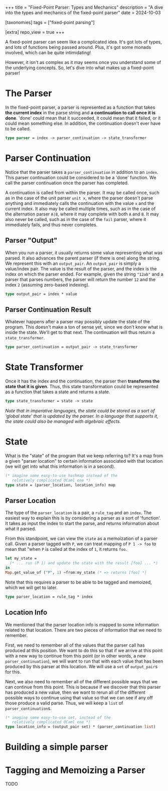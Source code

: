 +++
title = "Fixed-Point Parser: Types and Mechanics"
description = "A dive into the types and mechanics of the fixed-point parser"
date = 2024-10-03

[taxonomies]
tags = ["fixed-point parsing"]

[extra]
repo_view = true
+++

A fixed-point parser can seem like a complicated idea. It's got lots of types,
and lots of functions being passed around. Plus, it's got some monads involved,
which can be quite intimidating!

However, it isn't as complex as it may seems once you understand some of the
underlying concepts. So, let's dive into what makes up a fixed-point parser!

# The Parser

In the fixed-point parser, a parser is represented as a function that takes
**the current index** in the parse string and **a continuation to call once it
is done**.  'done' could mean that it succeeded, it could mean that it failed,
or it could mean something else. In addition, the continuation doesn't ever have
to be called.

```ocaml
type parser = index -> parser_continuation -> state_transformer
```


# Parser Continuation

Notice that the parser takes a `parser_continuation` in addition to an `index`.
This parser continuation could be considered to be a 'done' function. We call
the parser continuation once the parser has completed.

A continuation is called from within the parser. It may be called once, such as
in the case of the unit parser `unit x`, where the parser doesn't parse anything
and immediately calls the continuation with the value `x` and the current index.
It also may be called multiple times, such as in the case of the alternation
parser `A|B`, where it may complete with both `A` and `B`. It may also never be
called, such as in the case of the `fail` parser, where it immediately fails,
and thus never completes.


## Parser "Output"

When you run a parser, it usually returns some value representing what was
parsed. It also advances the parent parser (if there is one) along the string.
We represent this with an `output_pair`. An `output_pair` is simply a
value/index pair. The value is the result of the parser, and the index is the
index on which the parser ended. For example, given the string `"12ab"` and a 
parser that parses numbers, the parser will return the number `12` and the index
`2` (assuming zero-based indexing).

```ocaml
type output_pair = index * value
```

## Parser Continuation Result

Whatever happens after a parser may possibly update the state of the program.
This doesn't make a ton of sense yet, since we don't know what is inside the
state. We'll get to that next. The continuation will thus return a
`state_transformer`.

```ocaml
type parser_continuation = output_pair -> state_transformer
```


# State Transformer

Once it has the index and the continuation, the parser then **transforms the
state that it is given**. Thus, this state transformation could be represented
as a function that takes a state and returns a state.

```ocaml
type state_transformer = state -> state
```

*Note that in imperative languages, the state could be stored as a sort of
'global state' that is updated by the parser. In a language that supports it,
the state could also be managed with algebraic effects.*


# State

What is the "state" of the program that we keep referring to? It's a map from a
given "parser location" to certain information associated with that location (we
will get into what this information is in a second).

```ocaml
(* imagine some easy-to-use hashmap instead of the
   relatively complicated OCaml one *)
type state = (parser_location, location_info) map
```


## Parser Location

The type of the `parser_location` is a pair, a `rule_tag` and an `index`. The
easiest way to explain this is by considering a parser as a sort of 'function'.
It takes as input the index to start the parse, and returns information about
what it parsed.

From this standpoint, we can view the `state` as a memoization of a parser call.
Given a parser tagged with `P`, we can treat mapping of `P 1 -> foo` to mean
that "when `P` is called at the index of `1`, it returns `foo`.

```ocaml
let my_state =
  (* ... run (P 1) and update the state with the result [foo] ... *)
in
Map.get_value_of ("P", 1) ~from:my_state (* => returns [foo] *)
```

Note that this requires a parser to be able to be tagged and memoized, which we
will get to later.

```ocaml
type parser_location = rule_tag * index
```


## Location Info

We mentioned that the parser location info is mapped to some information related
to that location. There are two pieces of information that we need to remember.

First, we need to remember all of the values that the parser call has produced
at this position. We want to do this so that if we arrive at this point with a
new way to continue from this point (or in other words, a new
`parser_continuation`), we will want to run that with each value that has been
produced by this parser at this location. We will use a `set` of `output_pair`s
for this.

Next, we also need to remember all of the different possible ways that we can
continue from this point. This is because if we discover that this parser has
produced a new value, then we want to rerun all of the different possible ways
to continue using that value so that we can see if any off those produce a valid
parse. Thus, we will keep a `list` of `parser_continuation`s.

```ocaml
(* imagine some easy-to-use set, instead of the
   relatively complicated OCaml one *)
type location_info = (output_pair set) * (parser_continuation list)
```


# Building a simple parser


# Tagging and Memoizing a Parser

TODO

